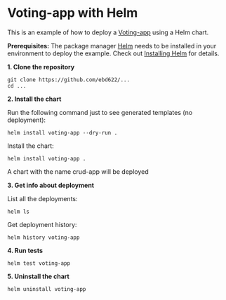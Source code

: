 # Voting-app with Helm

This is an example of how to deploy a [Voting-app](https://github.com/ebd622/k8s-into/blob/master/session_4.md) using a Helm chart. 

**Prerequisites:** The package manager [Helm](https://helm.sh/) needs to be installed in your environment to deploy the example. Check out [Installing Helm](https://helm.sh/docs/intro/install/) for details.

**1. Clone the repository**
```
git clone https://github.com/ebd622/...
cd ...
```

**2. Install the chart**

Run the following command just to see generated templates (no deployment):

```
helm install voting-app --dry-run .
```

Install the chart:
```
helm install voting-app .
```
A chart with the name crud-app will be deployed
 

**3. Get info about deployment**

List all the deployments:
```
helm ls
```
Get deployment history:
```
helm history voting-app
```

**4. Run tests**

```
helm test voting-app
```

**5. Uninstall the chart**
```
helm uninstall voting-app
```
